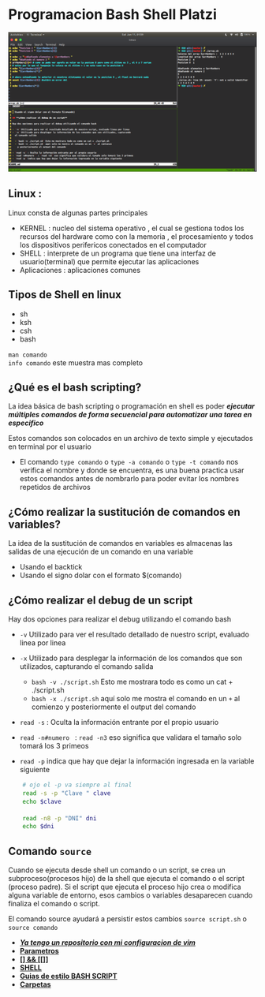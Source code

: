 # **Programacion Bash Shell Platzi**

![alt](images/Screenshot&#32;from&#32;2020-01-11&#32;01-59-27.png)

## **Linux :**

Linux consta de algunas partes principales

- KERNEL : nucleo del sistema operativo , el cual se gestiona todos los recursos del hardware
  como con la memoria , el procesamiento y todos los dispositivos perifericos conectados en el computador
- SHELL : interprete de un programa que tiene una interfaz de usuario(terminal) que permite ejecutar las aplicaciones
- Aplicaciones : aplicaciones comunes

## **Tipos de Shell en linux**

- sh
- ksh
- csh
- bash

`man comando`<br>
`info comando` este muestra mas completo

## **¿Qué es el bash scripting?**

La idea básica de bash scripting o programación en shell es poder
***ejecutar múltiples comandos de forma secuencial para automatizar una tarea en especifico***

Estos comandos son colocados en un archivo de texto simple y ejecutados en terminal por el usuario

- El comando `type comando` o `type -a comando` o `type -t comando`  nos verifica el nombre y
	donde se encuentra, es una buena practica usar estos comandos antes de nombrarlo para poder
	evitar los nombres repetidos de archivos

## **¿Cómo realizar la sustitución de comandos en variables?**

La idea de la sustitución de comandos en variables es almacenas las salidas de una ejecución de un comando
en una variable

- Usando el backtick
- Usando el signo dolar con el formato $(comando)

## **¿Cómo realizar el debug de un script**

Hay dos opciones para realizar el debug utilizando el comando bash

- `-v` Utilizado para ver el resultado detallado de nuestro script, evaluado linea por linea
- `-x` Utilizado para desplegar la información de los comandos que son utilizados, capturando
	el comando salida

	- `bash -v ./script.sh` Esto me mostrara todo es como un cat + ./script.sh
	- `bash -x ./script.sh` aquí solo me mostra el comando en un `+` al comienzo
		y posteriormente el output del comando

- `read -s` : Oculta la información entrante por el propio usuario
- `read -n#numero ` : `read -n3` eso significa que validara el tamaño solo tomará los 3 primeos
- `read -p` indica que hay que dejar la información ingresada en la variable siguiente

```sh
	# ojo el -p va siempre al final
	read -s -p "Clave " clave
	echo $clave

	read -n8 -p "DNI" dni
	echo $dni
```

## **Comando `source`**

Cuando se ejecuta desde shell un comando o un script, se crea un subproceso(procesos hijo) de la shell que ejecuta
el comando o el script (proceso padre). Si el script que ejecuta el proceso hijo crea o modifica alguna variable 
de entorno, esos cambios o variables desaparecen cuando finaliza el comando o script.

El comando source ayudará a persistir estos cambios `source script.sh` o `source comando`

- [***Ya tengo un repositorio con mi configuracion de vim***](https://github.com/MaurickThom/VIM)
- [**Parametros**](https://likegeeks.com/es/scripting-de-bash-parametros-y-opciones)
- [**[] && [[]]**](https://stackoverflow.com/questions/2188199/how-to-use-double-or-single-brackets-parentheses-curly-braces)
- [**SHELL**](https://blog.desdelinux.net/shell-bash-y-scripts-todo-sobre-shell-scripting/)
- [**Guias de estilo BASH SCRIPT**](https://lignux.com/guia-de-estilos-para-bash-script/)
- [**Carpetas**](https://blog.desdelinux.net/comprobar-si-un-archivo-o-carpeta-existe-o-no-y-mas-con-ciclo-if/)
